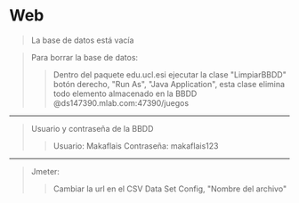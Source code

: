 # Web
> La base de datos está vacía 

> Para borrar la base de datos:
>> Dentro del paquete edu.ucl.esi ejecutar la clase "LimpiarBBDD" botón derecho, "Run As", "Java Application", esta clase elimina todo elemento almacenado en la BBDD @ds147390.mlab.com:47390/juegos
----
> Usuario y contraseña de la BBDD
>> Usuario: Makaflais
>> Contraseña: makaflais123
----
> Jmeter:
>> Cambiar la url en el CSV Data Set Config, "Nombre del archivo"
